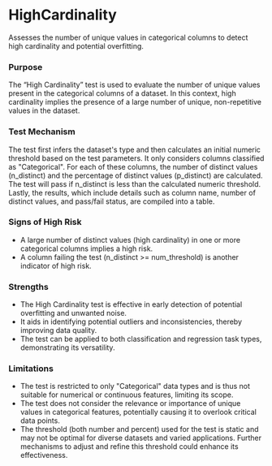 # HighCardinality

Assesses the number of unique values in categorical columns to detect high cardinality and potential overfitting.

### Purpose

The “High Cardinality” test is used to evaluate the number of unique values present in the categorical columns of a
dataset. In this context, high cardinality implies the presence of a large number of unique, non-repetitive values
in the dataset.

### Test Mechanism

The test first infers the dataset's type and then calculates an initial numeric threshold based on the test
parameters. It only considers columns classified as "Categorical". For each of these columns, the number of
distinct values (n_distinct) and the percentage of distinct values (p_distinct) are calculated. The test will pass
if n_distinct is less than the calculated numeric threshold. Lastly, the results, which include details such as
column name, number of distinct values, and pass/fail status, are compiled into a table.

### Signs of High Risk

- A large number of distinct values (high cardinality) in one or more categorical columns implies a high risk.
- A column failing the test (n_distinct >= num_threshold) is another indicator of high risk.

### Strengths

- The High Cardinality test is effective in early detection of potential overfitting and unwanted noise.
- It aids in identifying potential outliers and inconsistencies, thereby improving data quality.
- The test can be applied to both classification and regression task types, demonstrating its versatility.

### Limitations

- The test is restricted to only "Categorical" data types and is thus not suitable for numerical or continuous
features, limiting its scope.
- The test does not consider the relevance or importance of unique values in categorical features, potentially
causing it to overlook critical data points.
- The threshold (both number and percent) used for the test is static and may not be optimal for diverse datasets
and varied applications. Further mechanisms to adjust and refine this threshold could enhance its effectiveness.